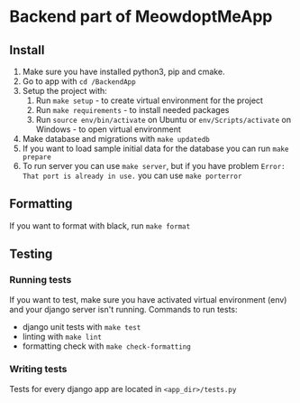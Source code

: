 # Backend part of MeowdoptMeApp

## Install

1. Make sure you have installed python3, pip and cmake.
1. Go to app with `cd /BackendApp`
1. Setup the project with:
   1. Run `make setup` - to create virtual environment for the project
   1. Run `make requirements` - to install needed packages
   1. Run `source env/bin/activate` on Ubuntu or `env/Scripts/activate` on Windows - to open virtual environment
1. Make database and migrations with `make updatedb`
1. If you want to load sample initial data for the database you can run `make prepare`
1. To run server you can use `make server`, but if you have problem `Error: That port is already in use.` you can use `make porterror`

## Formatting
If you want to format with black, run `make format`
## Testing

### Running tests

If you want to test, make sure you have activated virtual environment (env) and your django server isn't running.
Commands to run tests:
- django unit tests with `make test`
- linting with `make lint`
- formatting check with `make check-formatting`

### Writing tests

Tests for every django app are located in `<app_dir>/tests.py`
